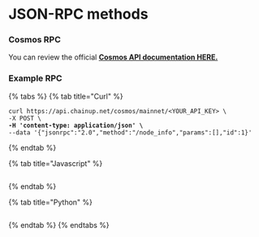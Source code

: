 # JSON-RPC methods

### Cosmos RPC

You can review the official [**Cosmos API documentation HERE.** ](https://docs.cosmos.network/swagger/)

### Example RPC

{% tabs %}
{% tab title="Curl" %}
<pre><code>curl https://api.chainup.net/cosmos/mainnet/&#x3C;YOUR_API_KEY> \
-X POST \
<strong>-H 'content-type: application/json' \
</strong>--data '{"jsonrpc":"2.0","method":"/node_info","params":[],"id":1}' 
</code></pre>
{% endtab %}

{% tab title="Javascript" %}
```
```
{% endtab %}

{% tab title="Python" %}
```
```
{% endtab %}
{% endtabs %}
